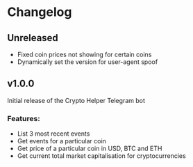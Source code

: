 # Changelog

## Unreleased
- Fixed coin prices not showing for certain coins
- Dynamically set the version for user-agent spoof

## v1.0.0
Initial release of the Crypto Helper Telegram bot

### Features:
- List 3 most recent events
- Get events for a particular coin
- Get price of a particular coin in USD, BTC and ETH
- Get current total market capitalisation for cryptocurrencies